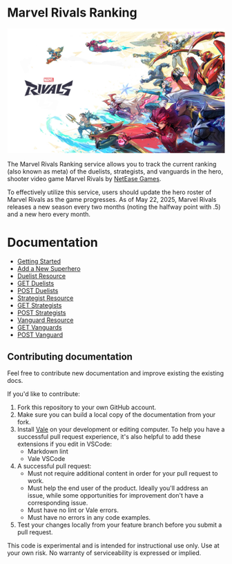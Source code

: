 # Marvel Rivals Ranking

![alt text](media/Cover_9.png)

The Marvel Rivals Ranking service allows you to track the current ranking (also known as meta) of the duelists, 
strategists, and vanguards in the 
hero, shooter video game Marvel Rivals by [NetEase Games](https://www.neteasegames.com/).

To effectively utilize this service, users should update the hero roster of Marvel Rivals as the game progresses. As of May 22, 2025, Marvel Rivals releases a new season every two months (noting the halfway point with .5) and a new hero every month.  

# Documentation

- [Getting Started](/docs/tutorials/Getting_started.md)
- [Add a New Superhero](/docs/tutorials/Add_a_new_superhero.md)
- [Duelist Resource](/docs/apis/duelist-resource.md)
- [GET Duelists](/docs/apis/get-duelists.md)
- [POST Duelists](/docs/apis/post-duelist.md)
- [Strategist Resource](/docs/apis/strategist-resource.md)
- [GET Strategists](/docs/apis/get-strategist.md)
- [POST Strategists](/docs/apis/post-strategist.md)
- [Vanguard Resource](/docs/apis/vanguard-resource.md)
- [GET Vanguards](/docs/apis/get-vanguard.md)
- [POST Vanguard](/docs/apis/post-vanguard.md)

## Contributing documentation

Feel free to contribute new documentation and improve existing the existing docs.

If you'd like to contribute:

1. Fork this repository to your own GitHub account.
2. Make sure you can build a local copy of the documentation from your fork.
3. Install [Vale](https://vale.sh/) on your development or editing computer.
   To help you have a successful pull request experience, it's also helpful
   to add these extensions if you edit in VSCode:
    * Markdown lint
    * Vale VSCode
4. A successful pull request:
    * Must not require additional content in order for your pull request to work.
    * Must help the end user of the product. Ideally you'll address an issue, while some opportunities for improvement don't have a corresponding issue.
    * Must have no lint or Vale errors.
    * Must have no errors in any code examples.
5. Test your changes locally from your feature branch before you submit a pull request.

This code is experimental and is intended for instructional use only.
Use at your own risk. No warranty of serviceability is expressed or implied.
